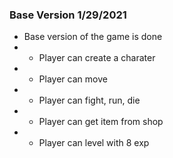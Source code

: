 ### Base Version 1/29/2021
- Base version of the game is done
- - Player can create a charater
- - Player can move
- - Player can fight, run, die
- - Player can get item from shop
- - Player can level with 8 exp